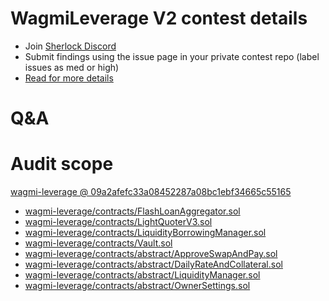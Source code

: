 
# WagmiLeverage V2 contest details

- Join [Sherlock Discord](https://discord.gg/MABEWyASkp)
- Submit findings using the issue page in your private contest repo (label issues as med or high)
- [Read for more details](https://docs.sherlock.xyz/audits/watsons)

# Q&A

# Audit scope


[wagmi-leverage @ 09a2afefc33a08452287a08bc1ebf34665c55165](https://github.com/RealWagmi/wagmi-leverage/tree/09a2afefc33a08452287a08bc1ebf34665c55165)
- [wagmi-leverage/contracts/FlashLoanAggregator.sol](wagmi-leverage/contracts/FlashLoanAggregator.sol)
- [wagmi-leverage/contracts/LightQuoterV3.sol](wagmi-leverage/contracts/LightQuoterV3.sol)
- [wagmi-leverage/contracts/LiquidityBorrowingManager.sol](wagmi-leverage/contracts/LiquidityBorrowingManager.sol)
- [wagmi-leverage/contracts/Vault.sol](wagmi-leverage/contracts/Vault.sol)
- [wagmi-leverage/contracts/abstract/ApproveSwapAndPay.sol](wagmi-leverage/contracts/abstract/ApproveSwapAndPay.sol)
- [wagmi-leverage/contracts/abstract/DailyRateAndCollateral.sol](wagmi-leverage/contracts/abstract/DailyRateAndCollateral.sol)
- [wagmi-leverage/contracts/abstract/LiquidityManager.sol](wagmi-leverage/contracts/abstract/LiquidityManager.sol)
- [wagmi-leverage/contracts/abstract/OwnerSettings.sol](wagmi-leverage/contracts/abstract/OwnerSettings.sol)

